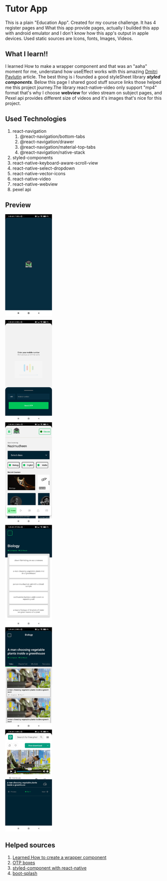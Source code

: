 # Tutor App
This is a plain "Education App". Created for my course challenge. It has 4 register pages and What this app provide pages, actually I builded this app with android emulator and I don't know how this app's output in apple devices. Used static sources are Icons, fonts, Images, Videos.

## What I learn!!
I learned How to make a wrapper component and that was an "aaha" moment for me, understand how useEffect works with this amazing [Dmitri Pavlutin](https://dmitripavlutin.com/react-useeffect-explanation/) article.
The best thing is i founded a good styleSheet library ***styled components***. Below this page I shared good stuff source links those helped me this project journey.The library react-native-video only support "mp4" format that's why I choose **webview** for video stream on subject pages, and Pexel api provides different size of videos and it's images that's nice for this project.

## Used Technologies
1. react-navigation
   1. @react-navigation/bottom-tabs
   2. @react-navigation/drawer
   3. @react-navigation/material-top-tabs
   4. @react-navigation/native-stack
2. styled-components
3. react-native-keyboard-aware-scroll-view
4. react-native-select-dropdown
5. react-native-vector-icons
6. react-native-video
7. react-native-webview
8. pexel api

## Preview
<img src="./src/Assets/Preview/preview_1.jpg" width="150">
<div style="margin-top: 10px;"/>
<img src="./src/Assets/Preview/preview_2.jpg" width="150">
<div />
<img src="./src/Assets/Preview/preview_3.jpg" width="150">
<div />
<img src="./src/Assets/Preview/preview_4.jpg" width="150">
<div />
<img src="./src/Assets/Preview/preview_5.jpg" width="150">
<div />
<img src="./src/Assets/Preview/preview_6.jpg" width="150">


## Helped sources
1. [Learned How to create a wrapper component](https://www.digitalocean.com/community/tutorials/how-to-create-wrapper-components-in-react-with-props)
2. [OTP boxes](https://blog.logrocket.com/creating-split-otp-input-fields-react-native/)
3. [styled-component with react-native](https://blog.logrocket.com/how-to-use-styled-components-with-react-native/)
4. [boot-splash](https://www.javatpoint.com/react-native-splash-screen)
